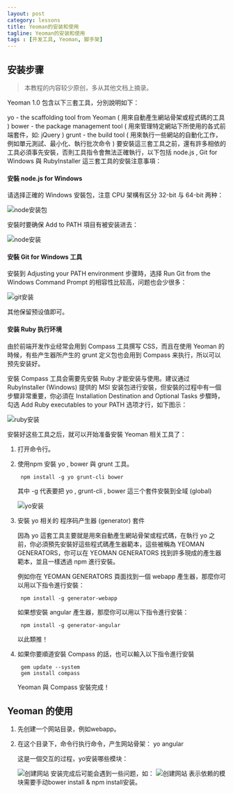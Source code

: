 ```yaml
---
layout: post
category: lessons
title: Yeoman的安装和使用
tagline: Yeoman的安装和使用
tags : [开发工具, Yeoman, 脚手架]
---
```



## 安装步骤 ##

> 本教程的内容较少原创，多从其他文档上摘录。

Yeoman 1.0 包含以下三套工具，分別說明如下：

yo - the scaffolding tool from Yeoman ( 用來自動產生網站骨架或程式碼的工具 )
bower - the package management tool ( 用來管理特定網站下所使用的各式前端套件，如: jQuery )
grunt - the build tool ( 用來執行一些網站的自動化工作，例如單元測試、最小化、執行批次命令 )
要安裝這三套工具之前，還有許多相依的工具必須事先安裝，否則工具指令會無法正確執行，以下包括 node.js , Git for Windows 與 RubyInstaller 這三套工具的安裝注意事項：

#### 安裝 node.js for Windows ####

请选择正確的 Windows 安裝包，注意 CPU 架構有区分 32-bit 与 64-bit 两种：

![node安装包](http://www.peigong.net/images/articles/lessons/install-yeoman/node.png)

安裝时要确保 Add to PATH 項目有被安装进去：

![node安装](http://www.peigong.net/images/articles/lessons/install-yeoman/node2.png)

#### 安裝 Git for Windows 工具 ####

安裝到 Adjusting your PATH environment 步骤時，选择 Run Git from the Windows Command Prompt 的相容性比较高，问题也会少很多：

![git安装](http://www.peigong.net/images/articles/lessons/install-yeoman/git.png)

其他保留预设值即可。

#### 安装 Ruby 执行环境 ####
由於前端开发作业经常会用到 Compass 工具撰写 CSS，而且在使用 Yeoman 的時候，有些产生器所产生的 grunt 定义包也会用到 Compass 来执行，所以可以预先安装好。

安裝 Compass 工具会需要先安裝 Ruby 才能安装与使用。建议通过 RubyInstaller (Windows) 提供的 MSI 安装包进行安裝，但安裝的过程中有一個步驟非常重要，你必須在 Installation Destination and Optional Tasks 步驟時，勾选 Add Ruby executables to your PATH 选项才行，如下图示：

![ruby安装](http://www.peigong.net/images/articles/lessons/install-yeoman/ruby.png)

安裝好这些工具之后，就可以开始准备安裝 Yeoman 相关工具了：

1. 打开命令行。
2. 使用npm 安裝 yo , bower 與 grunt 工具。

		npm install -g yo grunt-cli bower

	其中 -g 代表要把 yo , grunt-cli , bower 這三个套件安裝到全域 (global)

	![yo安装](http://www.peigong.net/images/articles/lessons/install-yeoman/yo.png)

3. 安裝 yo 相关的 程序码产生器 (generator) 套件
   
	因為 yo 這套工具主要就是用來自動產生網站骨架或程式碼，在執行 yo 之前，你必須預先安裝好這些程式碼產生器範本，這些被稱為 YEOMAN GENERATORS，你可以在 YEOMAN GENERATORS 找到許多現成的產生器範本，並且一樣透過 npm 進行安裝。

	例如你在 YEOMAN GENERATORS 頁面找到一個 webapp 產生器，那麼你可以用以下指令進行安裝：

		npm install -g generator-webapp
	如果想安裝 angular 產生器，那麼你可以用以下指令進行安裝：

		npm install -g generator-angular
	以此類推！
4. 如果你要順道安裝 Compass 的話，也可以輸入以下指令進行安裝

		gem update --system
		gem install compass

	Yeoman 與 Compass 安裝完成！

## Yeoman 的使用 ##
1. 先创建一个网站目录，例如webapp。
2. 在这个目录下，命令行执行命令，产生网站骨架：
	yo angular

	这是一個交互的过程，yo安装哪些模块：
	
	![创建网站](http://www.peigong.net/images/articles/lessons/install-yeoman/create.png)
	安装完成后可能会遇到一些问题，如：
	![创建网站](http://www.peigong.net/images/articles/lessons/install-yeoman/create2.png)
	表示依赖的模块需要手动bower install & npm install安装。







